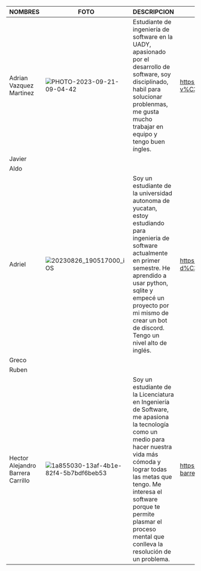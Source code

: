 |                 NOMBRES                |                     FOTO                   |              DESCRIPCION                   |       LINKEDIN                   |
|----------------------------------------|--------------------------------------------|--------------------------------------------|----------------------------------|
|  Adrian Vazquez Martinez               |![PHOTO-2023-09-21-09-04-42](https://github.com/Javier-de-Jesus-Ortiz-Miss/Proyecto-FIS/assets/112908347/eb765aea-8b6b-4151-b28c-5905b3fbdf71)|Estudiante de ingeniería de software en la UADY, apasionado por el desarrollo de software, soy disciplinado, habil para solucionar problenmas, me gusta mucho trabajar en equipo y tengo buen íngles. |  https://www.linkedin.com/in/adri%C3%A1n-v%C3%A1zquez-64022228a |
|  Javier                                |                                            |                                            |                                  |
|  Aldo                                  |                                            |                                            |                                  |
|  Adriel                                |  ![20230826_190517000_iOS](https://github.com/Javier-de-Jesus-Ortiz-Miss/Proyecto-FIS/assets/142276400/6a8d5d07-7643-477a-ae71-c16c88c91857)| Soy un estudiante de la universidad autonoma de yucatan, estoy estudiando para ingenieria de software actualmente en primer semestre. He aprendido a usar python, sqlite y empecé un proyecto por mi mismo de crear un bot de discord. Tengo un nivel alto de inglés.                                           |  https://www.linkedin.com/in/adriel-yerbes-d%C3%ADaz-47505828a                                |
|  Greco                                 |                                            |                                            |                                  |
|  Ruben                                 |                                            |                                            |                                  |
|  Hector Alejandro Barrera Carrillo     |![1a855030-13af-4b1e-82f4-5b7bdf6beb53](https://github.com/Javier-de-Jesus-Ortiz-Miss/Proyecto-FIS/assets/112908347/fc77d3d2-fb53-462d-b077-b3deab03a2b6)| Soy un estudiante de la Licenciatura en Ingeniería de Software, me apasiona la tecnología como un medio para hacer nuestra vida más cómoda y lograr todas las metas que tengo. Me interesa el software porque te permite plasmar el proceso mental que conlleva la resolución de un problema.| https://www.linkedin.com/in/hector-barrera-50a667289/|
